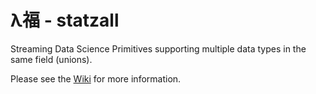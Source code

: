 # λ福 - statzall
Streaming Data Science Primitives supporting multiple data types in the same field (unions).

Please see the [Wiki](../../wiki) for more information.
